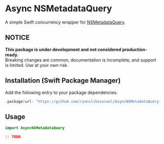 # Async NSMetadataQuery
A simple Swift concurrency wrapper for [NSMetadataQuery](https://developer.apple.com/documentation/foundation/nsmetadataquery).

## NOTICE
**This package is under development and not considered production-ready.**<br/>
Breaking changes are common, documentation is incomplete, and support is limited.  Use at your own risk.

## Installation (Swift Package Manager)
Add the following entry to your package dependencies.
```swift
.package(url: "https://github.com/ryanslikesocool/AsyncNSMetadataQuery.git", from: "0.0.1"),
```

## Usage
```swift
import AsyncNSMetadataQuery

// TODO
```
